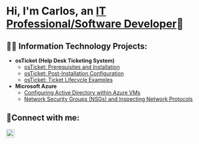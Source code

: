 <h1>Hi, I'm Carlos, an <a href="https://www.linkedin.com/in/carlos-vanzego-2a3b07104/">IT Professional/Software Developer</a>👾</h1>

<h2>👨‍💻 Information Technology Projects:</h2>

- <b>osTicket (Help Desk Ticketing System)</b>
  - [osTicket: Prerequisites and Installation](https://github.com/CarlosVanzego/osticket-prereqs)
  - [osTicket: Post-Installation Configuration](https://github.com/CarlosVanzego/post-install-config)
  - [osTicket: Ticket Lifecycle Examples](https://github.com/CarlosVanzego/ticket-lifecycle)
- <b>Microsoft Azure</b>
  - [Configuring Active Directory within Azure VMs](https://github.com/CarlosVanzego/configure-ad)
  - [Network Security Groups (NSGs) and Inspecting Network Protocols](https://github.com/CarlosVanzego/azure-network-protocols)

<h2>🤳Connect with me:</h2>

[<img align="left" alt="Josh | LinkedIn" width="22px" src="https://cdn.jsdelivr.net/npm/simple-icons@v3/icons/linkedin.svg" />][linkedin]

[linkedin]: https://www.linkedin.com/in/carlos-vanzego-2a3b07104/
